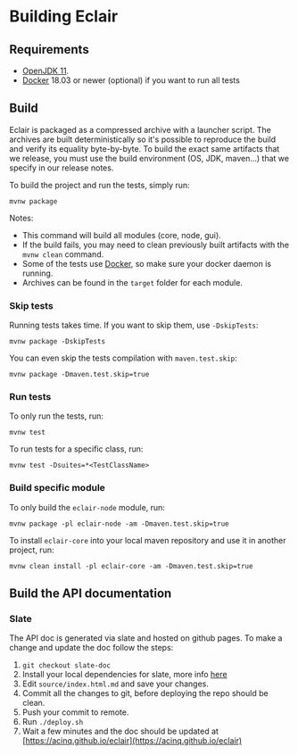 # Building Eclair

## Requirements

- [OpenJDK 11](https://adoptopenjdk.net/?variant=openjdk11&jvmVariant=hotspot).
- [Docker](https://www.docker.com/) 18.03 or newer (optional) if you want to run all tests

## Build

Eclair is packaged as a compressed archive with a launcher script. The archives are built deterministically
so it's possible to reproduce the build and verify its equality byte-by-byte. To build the exact same artifacts
that we release, you must use the build environment (OS, JDK, maven...) that we specify in our release notes.

To build the project and run the tests, simply run:

```shell
mvnw package
```

Notes:
- This command will build all modules (core, node, gui).
- If the build fails, you may need to clean previously built artifacts with the `mvnw clean` command.
- Some of the tests use [Docker](https://www.docker.com/), so make sure your docker daemon is running.
- Archives can be found in the `target` folder for each module.

### Skip tests

Running tests takes time. If you want to skip them, use `-DskipTests`:

```shell
mvnw package -DskipTests
```

You can even skip the tests compilation with `maven.test.skip`:

```shell
mvnw package -Dmaven.test.skip=true
```

### Run tests

To only run the tests, run:

```shell
mvnw test
```

To run tests for a specific class, run:

```shell
mvnw test -Dsuites=*<TestClassName>
```

### Build specific module

To only build the `eclair-node` module, run:

```shell
mvnw package -pl eclair-node -am -Dmaven.test.skip=true
```

To install `eclair-core` into your local maven repository and use it in another project, run:

```shell
mvnw clean install -pl eclair-core -am -Dmaven.test.skip=true
```

## Build the API documentation

### Slate

The API doc is generated via slate and hosted on github pages. To make a change and update the doc follow the steps:

1. `git checkout slate-doc`
2. Install your local dependencies for slate, more info [here](https://github.com/lord/slate#getting-started-with-slate)
3. Edit `source/index.html.md` and save your changes.
4. Commit all the changes to git, before deploying the repo should be clean.
5. Push your commit to remote.
6. Run `./deploy.sh`
7. Wait a few minutes and the doc should be updated at [https://acinq.github.io/eclair](https://acinq.github.io/eclair)
